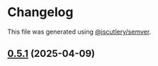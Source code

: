 # Changelog

This file was generated using [@jscutlery/semver](https://github.com/jscutlery/semver).

## [0.5.1](https://github.com/Sitecore-PD/sitecore.cloudsdk.js/compare/utils-0.5.1-rc.0...utils-0.5.1) (2025-04-09)
